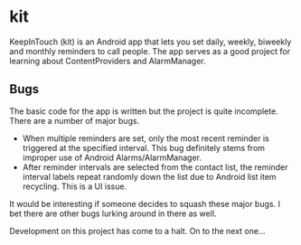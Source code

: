 # kit

KeepInTouch (kit) is an Android app that lets you set daily, weekly, biweekly and monthly reminders to call people. The app serves as a good project for learning about ContentProviders and AlarmManager.

## Bugs
The basic code for the app is written but the project is quite incomplete. There are a number of major bugs.

* When multiple reminders are set, only the most recent reminder is triggered at the specified interval. This bug definitely stems from improper use of Android Alarms/AlarmManager.
* After reminder intervals are selected from the contact list, the reminder interval labels repeat randomly down the list due to Android list item recycling. This is a UI issue.

It would be interesting if someone decides to squash these major bugs. I bet there are other bugs lurking around in there as well.

Development on this project has come to a halt. On to the next one...
